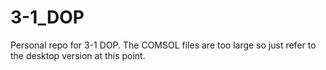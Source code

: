 # 3-1_DOP

Personal repo for 3-1 DOP. The COMSOL files are too large so just refer to the desktop version at this point. 
